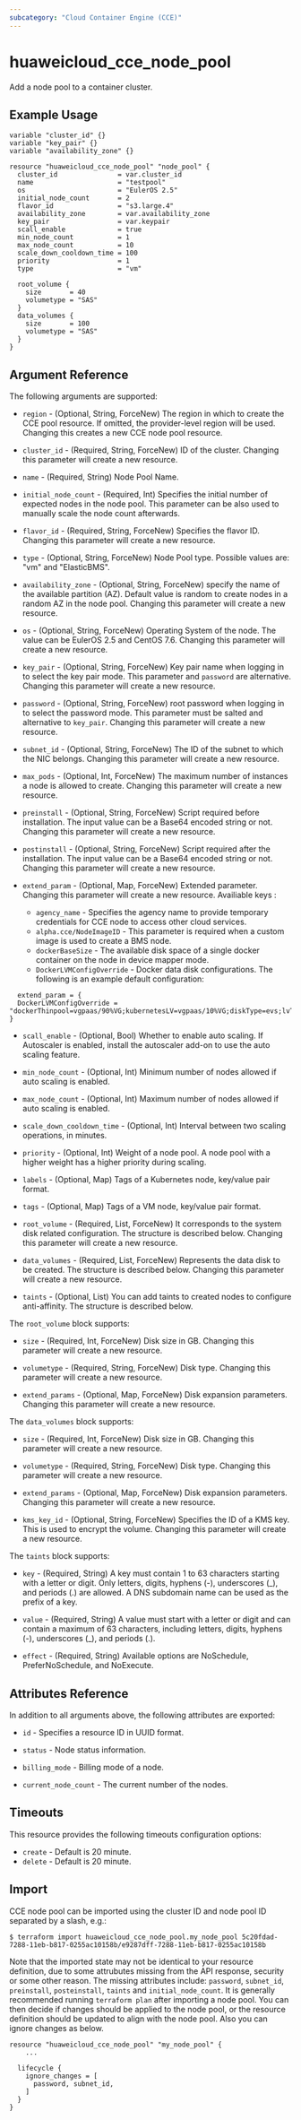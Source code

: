 ```yaml
---
subcategory: "Cloud Container Engine (CCE)"
---
```


# huaweicloud_cce_node_pool

Add a node pool to a container cluster.

## Example Usage

```hcl
variable "cluster_id" {}
variable "key_pair" {}
variable "availability_zone" {}

resource "huaweicloud_cce_node_pool" "node_pool" {
  cluster_id               = var.cluster_id
  name                     = "testpool"
  os                       = "EulerOS 2.5"
  initial_node_count       = 2
  flavor_id                = "s3.large.4"
  availability_zone        = var.availability_zone
  key_pair                 = var.keypair
  scall_enable             = true
  min_node_count           = 1
  max_node_count           = 10
  scale_down_cooldown_time = 100
  priority                 = 1
  type                     = "vm"

  root_volume {
    size       = 40
    volumetype = "SAS"
  }
  data_volumes {
    size       = 100
    volumetype = "SAS"
  }
}
```

## Argument Reference

The following arguments are supported:

* `region` - (Optional, String, ForceNew) The region in which to create the CCE pool resource. If omitted, the
  provider-level region will be used. Changing this creates a new CCE node pool resource.

* `cluster_id` - (Required, String, ForceNew) ID of the cluster. Changing this parameter will create a new resource.

* `name` - (Required, String) Node Pool Name.

* `initial_node_count` - (Required, Int) Specifies the initial number of expected nodes in the node pool.
  This parameter can be also used to manually scale the node count afterwards.

* `flavor_id` - (Required, String, ForceNew) Specifies the flavor ID. Changing this parameter will create a new
  resource.

* `type` - (Optional, String, ForceNew) Node Pool type. Possible values are: "vm" and "ElasticBMS".

* `availability_zone` - (Optional, String, ForceNew) specify the name of the available partition (AZ). Default value is
  random to create nodes in a random AZ in the node pool. Changing this parameter will create a new resource.

* `os` - (Optional, String, ForceNew) Operating System of the node. The value can be EulerOS 2.5 and CentOS 7.6.
  Changing this parameter will create a new resource.

* `key_pair` - (Optional, String, ForceNew) Key pair name when logging in to select the key pair mode. This parameter
  and `password` are alternative. Changing this parameter will create a new resource.

* `password` - (Optional, String, ForceNew) root password when logging in to select the password mode. This parameter
  must be salted and alternative to `key_pair`. Changing this parameter will create a new resource.

* `subnet_id` - (Optional, String, ForceNew) The ID of the subnet to which the NIC belongs. Changing this parameter will
  create a new resource.

* `max_pods` - (Optional, Int, ForceNew) The maximum number of instances a node is allowed to create. Changing this
  parameter will create a new resource.

* `preinstall` - (Optional, String, ForceNew) Script required before installation. The input value can be a Base64
  encoded string or not. Changing this parameter will create a new resource.

* `postinstall` - (Optional, String, ForceNew) Script required after the installation. The input value can be a Base64
  encoded string or not. Changing this parameter will create a new resource.

* `extend_param` - (Optional, Map, ForceNew) Extended parameter. Changing this parameter will create a new resource.
  Availiable keys :

  + `agency_name` - Specifies the agency name to provide temporary credentials for CCE node to access other cloud
    services.
  + `alpha.cce/NodeImageID` - This parameter is required when a custom image is used to create a BMS node.
  + `dockerBaseSize` - The available disk space of a single docker container on the node in device mapper mode.
  + `DockerLVMConfigOverride` - Docker data disk configurations. The following is an example default configuration:

```hcl
  extend_param = {
  DockerLVMConfigOverride = "dockerThinpool=vgpaas/90%VG;kubernetesLV=vgpaas/10%VG;diskType=evs;lvType=linear"
}
```

* `scall_enable` - (Optional, Bool) Whether to enable auto scaling. If Autoscaler is enabled, install the autoscaler
  add-on to use the auto scaling feature.

* `min_node_count` - (Optional, Int) Minimum number of nodes allowed if auto scaling is enabled.

* `max_node_count` - (Optional, Int) Maximum number of nodes allowed if auto scaling is enabled.

* `scale_down_cooldown_time` - (Optional, Int) Interval between two scaling operations, in minutes.

* `priority` - (Optional, Int) Weight of a node pool. A node pool with a higher weight has a higher priority during
  scaling.

* `labels` - (Optional, Map) Tags of a Kubernetes node, key/value pair format.

* `tags` - (Optional, Map) Tags of a VM node, key/value pair format.

* `root_volume` - (Required, List, ForceNew) It corresponds to the system disk related configuration. The structure is
  described below. Changing this parameter will create a new resource.

* `data_volumes` - (Required, List, ForceNew) Represents the data disk to be created. The structure is described below.
  Changing this parameter will create a new resource.

* `taints` - (Optional, List) You can add taints to created nodes to configure anti-affinity. The structure is described
  below.

The `root_volume` block supports:

* `size` - (Required, Int, ForceNew) Disk size in GB. Changing this parameter will create a new resource.

* `volumetype` - (Required, String, ForceNew) Disk type. Changing this parameter will create a new resource.

* `extend_params` - (Optional, Map, ForceNew) Disk expansion parameters.
  Changing this parameter will create a new resource.

The `data_volumes` block supports:

* `size` - (Required, Int, ForceNew) Disk size in GB. Changing this parameter will create a new resource.

* `volumetype` - (Required, String, ForceNew) Disk type. Changing this parameter will create a new resource.

* `extend_params` - (Optional, Map, ForceNew) Disk expansion parameters.
  Changing this parameter will create a new resource.

* `kms_key_id` - (Optional, String, ForceNew) Specifies the ID of a KMS key. This is used to encrypt the volume.
  Changing this parameter will create a new resource.

The `taints` block supports:

* `key` - (Required, String) A key must contain 1 to 63 characters starting with a letter or digit. Only letters,
  digits, hyphens (-), underscores (_), and periods (.) are allowed. A DNS subdomain name can be used as the
  prefix of a key.

* `value` - (Required, String) A value must start with a letter or digit and can contain a maximum of 63 characters,
  including letters, digits, hyphens (-), underscores (_), and periods (.).

* `effect` - (Required, String) Available options are NoSchedule, PreferNoSchedule, and NoExecute.

## Attributes Reference

In addition to all arguments above, the following attributes are exported:

* `id` - Specifies a resource ID in UUID format.

* `status` - Node status information.

* `billing_mode` - Billing mode of a node.

* `current_node_count` - The current number of the nodes.

## Timeouts

This resource provides the following timeouts configuration options:

* `create` - Default is 20 minute.
* `delete` - Default is 20 minute.

## Import

CCE node pool can be imported using the cluster ID and node pool ID separated by a slash, e.g.:

```
$ terraform import huaweicloud_cce_node_pool.my_node_pool 5c20fdad-7288-11eb-b817-0255ac10158b/e9287dff-7288-11eb-b817-0255ac10158b
```

Note that the imported state may not be identical to your resource definition, due to some attrubutes missing from the
API response, security or some other reason. The missing attributes include:
`password`, `subnet_id`, `preinstall`, `posteinstall`, `taints` and `initial_node_count`.
It is generally recommended running `terraform plan` after importing a node pool.
You can then decide if changes should be applied to the node pool, or the resource
definition should be updated to align with the node pool. Also you can ignore changes as below.

```
resource "huaweicloud_cce_node_pool" "my_node_pool" {
    ...

  lifecycle {
    ignore_changes = [
      password, subnet_id,
    ]
  }
}
```

